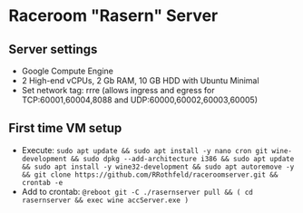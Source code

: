 # Raceroom "Rasern" Server
## Server settings
- Google Compute Engine
- 2 High-end vCPUs, 2 Gb RAM, 10 GB HDD with Ubuntu Minimal
- Set network tag: rrre (allows ingress and egress for TCP:60001,60004,8088 and UDP:60000,60002,60003,60005)

## First time VM setup

- Execute: `sudo apt update && sudo apt install -y nano cron git wine-development && sudo dpkg --add-architecture i386 && sudo apt update && sudo apt install -y wine32-development && sudo apt autoremove -y && git clone https://github.com/RRothfeld/raceroomserver.git && crontab -e`
- Add to crontab: `@reboot git -C ./rasernserver pull && ( cd rasernserver && exec wine accServer.exe )`